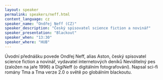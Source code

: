 ```yaml
---
layout: speaker
permalink: speakers/neff.html
content_language: cz
speaker_name: "Ondřej Neff (CZ)"
speaker_description: "Český spisovatel science fiction a novinář"
speaker_presentation: "Blackout"
speaker_when: "13:30"
speaker_where: "HUB"
---
```


Úvodní přednášku povede Ondřej Neff, alias Aston, český spisovatel science fiction a novinář, vydavatel internetových deníků Neviditelný pes (založen na jaře 1996) a DigiNeff (o digitálním fotografování). Napsal sci-fi romány Tma a Tma verze 2.0 o světě po globálním blackoutu.